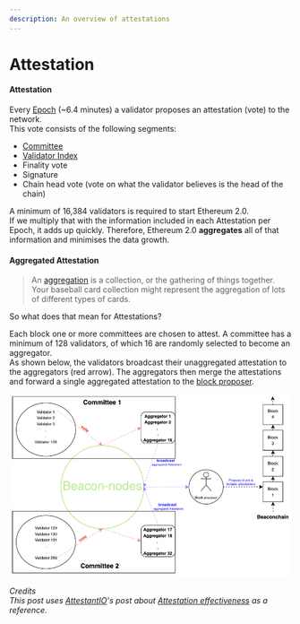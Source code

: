 ```yaml
---
description: An overview of attestations
---
```


# Attestation

#### Attestation 

Every [Epoch](https://kb.beaconcha.in/glossary#epoch) \(~6.4 minutes\) a validator proposes an attestation \(vote\) to the network.  
This vote consists of the following segments:

* [Committee](https://kb.beaconcha.in/glossary#slots)
* [Validator Index](https://kb.beaconcha.in/glossary#unique-index)
* Finality vote
* Signature
* Chain head vote \(vote on what the validator believes is the head of the chain\) 

A minimum of 16,384 validators is required to start Ethereum 2.0.   
If we multiply that with the information included in each Attestation per Epoch, it adds up quickly. Therefore, Ethereum 2.0 **aggregates** all of that information and minimises the data growth.  


#### Aggregated Attestation

> An [aggregation](https://www.vocabulary.com/dictionary/aggregation) is a collection, or the gathering of things together. Your baseball card collection might represent the aggregation of lots of different types of cards.

So what does that mean for Attestations?  
  
Each block one or more committees are chosen to attest. A committee has a minimum of 128 validators, of which 16 are randomly selected to become an aggregator.  
As shown below, the validators broadcast their unaggregated attestation to the aggregators \(red arrow\). The aggregators then merge the attestations and forward a single aggregated attestation to the [block proposer](https://github.com/gobitfly/eth2-beaconchain-explorer/pull/218).

![](../.gitbook/assets/image%20%28168%29.png)

  
_Credits  
This post uses_ [_AttestantIO_](https://twitter.com/attestantio)_'s post about_ [_Attestation effectiveness_](https://www.attestant.io/posts/defining-attestation-effectiveness/) _as a reference._

